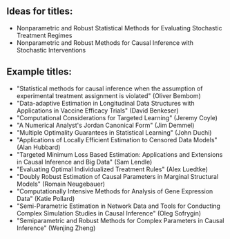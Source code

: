 ## Ideas for titles:
* Nonparametric and Robust Statistical Methods for Evaluating Stochastic
  Treatment Regimes
* Nonparametric and Robust Methods for Causal Inference with Stochastic
   Interventions

## Example titles:

* "Statistical methods for causal inference when the assumption of
  experimental treatment assignment is violated" (Oliver Bembom)
* "Data-adaptive Estimation in Longitudinal Data Structures with Applications
  in Vaccine Efficacy Trials" (David Benkeser)
* "Computational Considerations for Targeted Learning" (Jeremy Coyle)
* "A Numerical Analyst's Jordan Canonical Form" (Jim Demmel)
* "Multiple Optimality Guarantees in Statistical Learning" (John Duchi)
* "Applications of Locally Efficient Estimation to Censored Data Models" (Alan
  Hubbard)
* "Targeted Minimum Loss Based Estimation: Applications and Extensions in
  Causal Inference and Big Data" (Sam Lendle)
* "Evaluating Optimal Individualized Treatment Rules" (Alex Luedtke)
* "Doubly Robust Estimation of Causal Parameters in Marginal Structural Models"
  (Romain Neugebauer)
* "Computationally Intensive Methods for Analysis of Gene Expression Data"
  (Katie Pollard)
* "Semi-Parametric Estimation in Network Data and Tools for Conducting Complex
  Simulation Studies in Causal Inference" (Oleg Sofrygin)
* "Semiparametric and Robust Methods for Complex Parameters in Causal
  Inference" (Wenjing Zheng)
